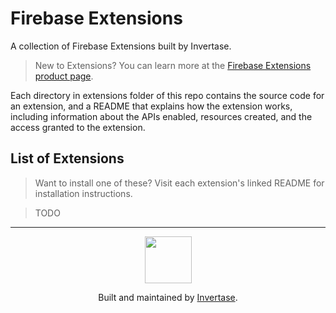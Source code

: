 # Firebase Extensions

A collection of Firebase Extensions built by Invertase.

> New to Extensions? You can learn more at the [Firebase Extensions product page](https://firebase.google.com/products/extensions).

Each directory in extensions folder of this repo contains the source code for an extension, and a README that explains
how the extension works, including information about the APIs enabled, resources created, and the access granted to the extension.

## List of Extensions

> Want to install one of these? Visit each extension's linked README for installation instructions.

> TODO

---

<p align="center">
  <a href="https://invertase.io/?utm_source=readme&utm_medium=footer&utm_campaign=melos">
    <img width="75px" src="https://static.invertase.io/assets/invertase/invertase-rounded-avatar.png">
  </a>
  <p align="center">
    Built and maintained by <a href="https://invertase.io/?utm_source=readme&utm_medium=footer&utm_campaign=melos">Invertase</a>.
  </p>
</p>
